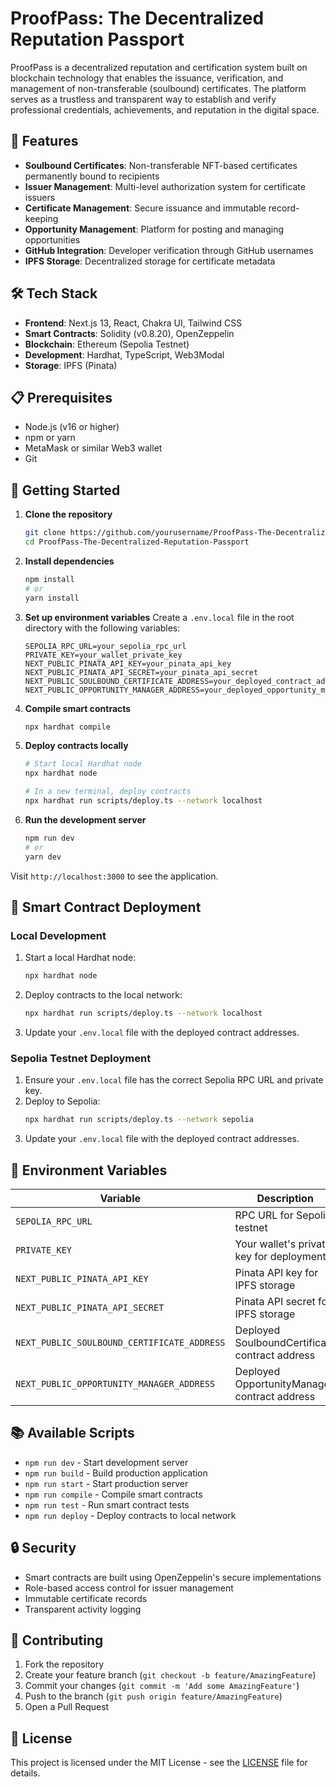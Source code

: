# ProofPass: The Decentralized Reputation Passport

ProofPass is a decentralized reputation and certification system built on blockchain technology that enables the issuance, verification, and management of non-transferable (soulbound) certificates. The platform serves as a trustless and transparent way to establish and verify professional credentials, achievements, and reputation in the digital space.

## 🚀 Features

- **Soulbound Certificates**: Non-transferable NFT-based certificates permanently bound to recipients
- **Issuer Management**: Multi-level authorization system for certificate issuers
- **Certificate Management**: Secure issuance and immutable record-keeping
- **Opportunity Management**: Platform for posting and managing opportunities
- **GitHub Integration**: Developer verification through GitHub usernames
- **IPFS Storage**: Decentralized storage for certificate metadata

## 🛠️ Tech Stack

- **Frontend**: Next.js 13, React, Chakra UI, Tailwind CSS
- **Smart Contracts**: Solidity (v0.8.20), OpenZeppelin
- **Blockchain**: Ethereum (Sepolia Testnet)
- **Development**: Hardhat, TypeScript, Web3Modal
- **Storage**: IPFS (Pinata)

## 📋 Prerequisites

- Node.js (v16 or higher)
- npm or yarn
- MetaMask or similar Web3 wallet
- Git

## 🚀 Getting Started

1. **Clone the repository**
   ```bash
   git clone https://github.com/yourusername/ProofPass-The-Decentralized-Reputation-Passport.git
   cd ProofPass-The-Decentralized-Reputation-Passport
   ```

2. **Install dependencies**
   ```bash
   npm install
   # or
   yarn install
   ```

3. **Set up environment variables**
   Create a `.env.local` file in the root directory with the following variables:
   ```env
   SEPOLIA_RPC_URL=your_sepolia_rpc_url
   PRIVATE_KEY=your_wallet_private_key
   NEXT_PUBLIC_PINATA_API_KEY=your_pinata_api_key
   NEXT_PUBLIC_PINATA_API_SECRET=your_pinata_api_secret
   NEXT_PUBLIC_SOULBOUND_CERTIFICATE_ADDRESS=your_deployed_contract_address
   NEXT_PUBLIC_OPPORTUNITY_MANAGER_ADDRESS=your_deployed_opportunity_manager_address
   ```

4. **Compile smart contracts**
   ```bash
   npx hardhat compile
   ```

5. **Deploy contracts locally**
   ```bash
   # Start local Hardhat node
   npx hardhat node

   # In a new terminal, deploy contracts
   npx hardhat run scripts/deploy.ts --network localhost
   ```

6. **Run the development server**
   ```bash
   npm run dev
   # or
   yarn dev
   ```

Visit `http://localhost:3000` to see the application.

## 📝 Smart Contract Deployment

### Local Development
1. Start a local Hardhat node:
   ```bash
   npx hardhat node
   ```

2. Deploy contracts to the local network:
   ```bash
   npx hardhat run scripts/deploy.ts --network localhost
   ```

3. Update your `.env.local` file with the deployed contract addresses.

### Sepolia Testnet Deployment
1. Ensure your `.env.local` file has the correct Sepolia RPC URL and private key.
2. Deploy to Sepolia:
   ```bash
   npx hardhat run scripts/deploy.ts --network sepolia
   ```
3. Update your `.env.local` file with the deployed contract addresses.

## 🔑 Environment Variables

| Variable | Description |
|----------|-------------|
| `SEPOLIA_RPC_URL` | RPC URL for Sepolia testnet |
| `PRIVATE_KEY` | Your wallet's private key for deployment |
| `NEXT_PUBLIC_PINATA_API_KEY` | Pinata API key for IPFS storage |
| `NEXT_PUBLIC_PINATA_API_SECRET` | Pinata API secret for IPFS storage |
| `NEXT_PUBLIC_SOULBOUND_CERTIFICATE_ADDRESS` | Deployed SoulboundCertificate contract address |
| `NEXT_PUBLIC_OPPORTUNITY_MANAGER_ADDRESS` | Deployed OpportunityManager contract address |

## 📚 Available Scripts

- `npm run dev` - Start development server
- `npm run build` - Build production application
- `npm run start` - Start production server
- `npm run compile` - Compile smart contracts
- `npm run test` - Run smart contract tests
- `npm run deploy` - Deploy contracts to local network

## 🔒 Security

- Smart contracts are built using OpenZeppelin's secure implementations
- Role-based access control for issuer management
- Immutable certificate records
- Transparent activity logging

## 🤝 Contributing

1. Fork the repository
2. Create your feature branch (`git checkout -b feature/AmazingFeature`)
3. Commit your changes (`git commit -m 'Add some AmazingFeature'`)
4. Push to the branch (`git push origin feature/AmazingFeature`)
5. Open a Pull Request

## 📄 License

This project is licensed under the MIT License - see the [LICENSE](LICENSE) file for details.